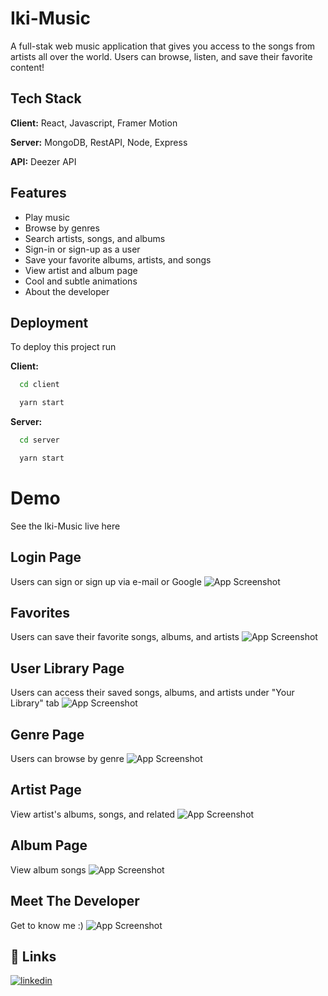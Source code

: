 
# Iki-Music

A full-stak web music application that gives you access to the songs from artists all over the world. 
Users can browse, listen, and save their favorite content!
## Tech Stack

**Client:** React, Javascript, Framer Motion

**Server:** MongoDB, RestAPI, Node, Express

**API:** Deezer API


## Features

- Play music
- Browse by genres
- Search artists, songs, and albums
- Sign-in or sign-up as a user
- Save your favorite albums, artists, and songs
- View artist and album page
- Cool and subtle animations
- About the developer


## Deployment

To deploy this project run


**Client:**
```bash
  cd client
```
```bash
  yarn start
```

**Server:**
```bash
  cd server
```
```bash
  yarn start
```
# Demo
See the Iki-Music live here
## Login Page
Users can sign or sign up via e-mail or Google
![App Screenshot](https://im4.ezgif.com/tmp/ezgif-4-96ab486282.webp)

## Favorites
Users can save their favorite songs, albums, and artists
![App Screenshot](https://im4.ezgif.com/tmp/ezgif-4-48d7aafaec.webp)

## User Library Page
Users can access their saved songs, albums, and artists under "Your Library" tab
![App Screenshot](https://im4.ezgif.com/tmp/ezgif-4-c101410fd6.webp)

## Genre Page
Users can browse by genre
![App Screenshot](https://im4.ezgif.com/tmp/ezgif-4-e201eeb3f6.webp)

## Artist Page
View artist's albums, songs, and related
![App Screenshot](https://im4.ezgif.com/tmp/ezgif-4-3a747245b4.webp)

## Album Page
View album songs
![App Screenshot](https://im4.ezgif.com/tmp/ezgif-4-404ca071d7.webp)

## Meet The Developer
Get to know me :)
![App Screenshot](https://im4.ezgif.com/tmp/ezgif-4-6bab86c24a.webp)

## 🔗 Links
[![linkedin](https://img.shields.io/badge/linkedin-0A66C2?style=for-the-badge&logo=linkedin&logoColor=white)](https://www.linkedin.com/in/castroshane20/)
